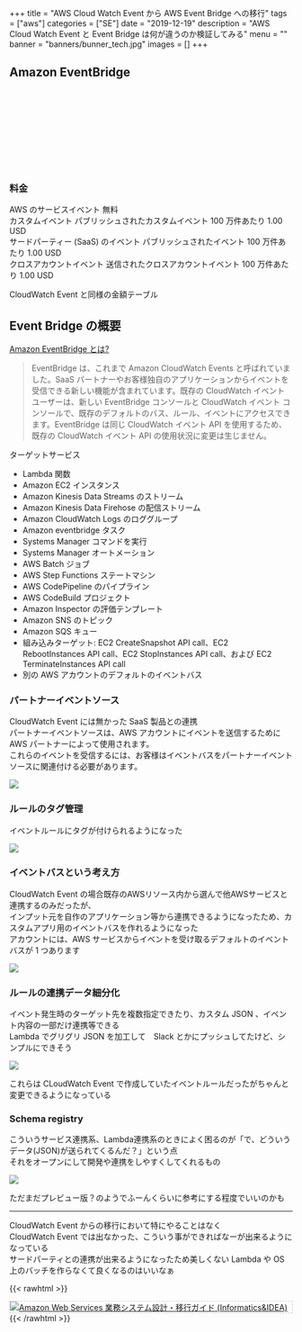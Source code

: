 +++
title = "AWS Cloud Watch Event から AWS Event Bridge への移行"
tags = ["aws"]
categories = ["SE"]
date = "2019-12-19"
description = "AWS Cloud Watch Event と Event Bridge は何が違うのか検証してみる"
menu = ""
banner = "banners/bunner_tech.jpg"
images = []
+++

<!--more-->

## Amazon EventBridge  
<div class="iframely-embed"><div class="iframely-responsive" style="height: 140px; padding-bottom: 0;"><a href="https://aws.amazon.com/jp/eventbridge/" data-iframely-url="//cdn.iframe.ly/hbOS8Aw?iframe=card-small"></a></div></div><script async src="//cdn.iframe.ly/embed.js" charset="utf-8"></script>

### 料金
AWS のサービスイベント 	無料  
カスタムイベント 	パブリッシュされたカスタムイベント 100 万件あたり 1.00 USD  
サードパーティー (SaaS) のイベント	パブリッシュされたイベント 100 万件あたり 1.00 USD  
クロスアカウントイベント	送信されたクロスアカウントイベント 100 万件あたり 1.00 USD  

CloudWatch Event と同様の金額テーブル  

## Event Bridge の概要  
<i class="fas fa-external-link-alt"></i> [Amazon EventBridge とは?](https://docs.aws.amazon.com/ja_jp/eventbridge/latest/userguide/what-is-amazon-eventbridge.html)  

> EventBridge は、これまで Amazon CloudWatch Events と呼ばれていました。SaaS パートナーやお客様独自のアプリケーションからイベントを受信できる新しい機能が含まれています。既存の CloudWatch イベント ユーザーは、新しい EventBridge コンソールと CloudWatch イベント コンソールで、既存のデフォルトのバス、ルール、イベントにアクセスできます。EventBridge は同じ CloudWatch イベント API を使用するため、既存の CloudWatch イベント API の使用状況に変更は生じません。  

ターゲットサービス  

* Lambda 関数
* Amazon EC2 インスタンス
* Amazon Kinesis Data Streams のストリーム
* Amazon Kinesis Data Firehose の配信ストリーム
* Amazon CloudWatch Logs のロググループ
* Amazon eventbridge タスク
* Systems Manager コマンドを実行
* Systems Manager オートメーション
* AWS Batch ジョブ
* AWS Step Functions ステートマシン
* AWS CodePipeline のパイプライン
* AWS CodeBuild プロジェクト
* Amazon Inspector の評価テンプレート
* Amazon SNS のトピック
* Amazon SQS キュー
* 組み込みターゲット: EC2 CreateSnapshot API call、EC2 RebootInstances API call、EC2 StopInstances API call、および EC2 TerminateInstances API call
* 別の AWS アカウントのデフォルトのイベントバス

### パートナーイベントソース
CloudWatch Event には無かった SaaS 製品との連携  
パートナーイベントソースは、AWS アカウントにイベントを送信するために AWS パートナーによって使用されます。  
これらのイベントを受信するには、お客様はイベントバスをパートナーイベントソースに関連付ける必要があります。  

<img src="/images/2019/aws-eventbridge/eventbridge-01.png" />  

### ルールのタグ管理
イベントルールにタグが付けられるようになった  

<img src="/images/2019/aws-eventbridge/eventbridge-02.png" />  

### イベントバスという考え方  
CloudWatch Event の場合既存のAWSリソース内から選んで他AWSサービスと連携するのみだったが、  
インプット元を自作のアプリケーション等から連携できるようになったため、カスタムアプリ用のイベントバスを作れるようになった  
アカウントには、AWS サービスからイベントを受け取るデフォルトのイベントバスが 1 つあります  

<img src="/images/2019/aws-eventbridge/eventbridge-03.png" />  

### ルールの連携データ細分化  
イベント発生時のターゲット先を複数指定できたり、カスタム JSON 、イベント内容の一部だけ連携等できる  
Lambda でグリグリ JSON を加工して　Slack とかにプッシュしてたけど、シンプルにできそう  

<img src="/images/2019/aws-eventbridge/eventbridge-04.png" />  

これらは CLoudWatch Event で作成していたイベントルールだったがちゃんと変更できるようになっている  

### Schema registry  
こういうサービス連携系、Lambda連携系のときによく困るのが「で、どういうデータ(JSON)が送られてくるんだ？」という点  
それをオープンにして開発や連携をしやすくしてくれるもの  

<img src="/images/2019/aws-eventbridge/eventbridge-05.png" />  

ただまだプレビュー版？のようでふーんくらいに参考にする程度でいいのかも  

---

CloudWatch Event からの移行において特にやることはなく  
CloudWatch Event では出なかった、こういう事ができればなーが出来るようになっている  
サードパーティとの連携が出来るようになったため美しくない Lambda や OS 上のバッチを作らなくて良くなるのはいいなぁ  

{{< rawhtml >}}
<div style="border: dashed 1px #ccc;">
<a href="http://www.amazon.co.jp/exec/obidos/ASIN/4797392568/sinokyoufu-22/ref=nosim/" name="amazletlink" target="_blank"><img src="https://images-fe.ssl-images-amazon.com/images/I/61N%2BYkPAOtL._SL160_.jpg" alt="Amazon Web Services 業務システム設計・移行ガイド (Informatics&IDEA)" style="border: none;" /></a>
</div>
{{< /rawhtml >}}
